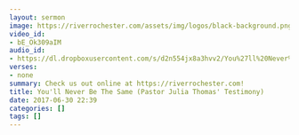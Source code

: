 ```yaml
---
layout: sermon
image: https://riverrochester.com/assets/img/logos/black-background.png
video_id:
- bE_Ok309aIM
audio_id:
- https://dl.dropboxusercontent.com/s/d2n554jx8a3hvv2/You%27ll%20Never%20Be%20The%20Same.mp3?dl=0
verses:
- none
summary: Check us out online at https://riverrochester.com!
title: You'll Never Be The Same (Pastor Julia Thomas' Testimony)
date: 2017-06-30 22:39
categories: []
tags: []
---
```

